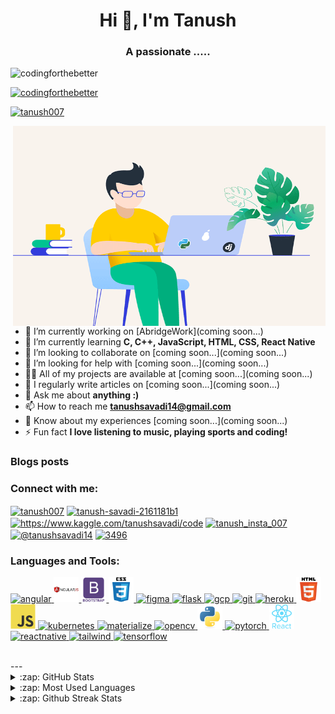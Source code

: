 <h1 align="center">Hi 👋, I'm Tanush</h1>
<h3 align="center">A passionate .....</h3>

<p align="left"> <img src="https://komarev.com/ghpvc/?username=codingforthebetter&label=Profile%20views&color=0e75b6&style=flat" alt="codingforthebetter" /> </p>

<p align="left"> <a href="https://github.com/ryo-ma/github-profile-trophy"><img src="https://github-profile-trophy.vercel.app/?username=codingforthebetter" alt="codingforthebetter" /></a> </p>

<p align="left"> <a href="https://twitter.com/tanush007" target="blank"><img src="https://img.shields.io/twitter/follow/tanush007?logo=twitter&style=for-the-badge" alt="tanush007" /></a> </p>

<img align="right" alt="GIF" src="https://github.com/CodingForTheBetter/CodingForTheBetter/blob/main/122.gif" width="500" height="320" />

- 🔭 I’m currently working on [AbridgeWork](coming soon...)
- 🌱 I’m currently learning **C, C++, JavaScript, HTML, CSS, React Native**
- 👯 I’m looking to collaborate on [coming soon...](coming soon...)
- 🤝 I’m looking for help with [coming soon...](coming soon...)
- 👨‍💻 All of my projects are available at [coming soon...](coming soon...)
- 📝 I regularly write articles on [coming soon...](coming soon...)
- 💬 Ask me about **anything :)**
- 📫 How to reach me **tanushsavadi14@gmail.com**
- 📄 Know about my experiences [coming soon...](coming soon...)
- ⚡ Fun fact **I love listening to music, playing sports and coding!**

### Blogs posts
<!-- BLOG-POST-LIST:START -->
<!-- BLOG-POST-LIST:END -->

<h3 align="left">Connect with me:</h3>
<p align="left">
<a href="https://twitter.com/tanush007" target="blank"><img align="center" src="https://raw.githubusercontent.com/rahuldkjain/github-profile-readme-generator/master/src/images/icons/Social/twitter.svg" alt="tanush007" height="30" width="40" /></a>
<a href="https://linkedin.com/in/tanush-savadi-2161181b1" target="blank"><img align="center" src="https://raw.githubusercontent.com/rahuldkjain/github-profile-readme-generator/master/src/images/icons/Social/linked-in-alt.svg" alt="tanush-savadi-2161181b1" height="30" width="40" /></a>
<a href="https://kaggle.com/https://www.kaggle.com/tanushsavadi/code" target="blank"><img align="center" src="https://raw.githubusercontent.com/rahuldkjain/github-profile-readme-generator/master/src/images/icons/Social/kaggle.svg" alt="https://www.kaggle.com/tanushsavadi/code" height="30" width="40" /></a>
<a href="https://instagram.com/tanush_insta_007" target="blank"><img align="center" src="https://raw.githubusercontent.com/rahuldkjain/github-profile-readme-generator/master/src/images/icons/Social/instagram.svg" alt="tanush_insta_007" height="30" width="40" /></a>
<a href="https://medium.com/@tanushsavadi14" target="blank"><img align="center" src="https://raw.githubusercontent.com/rahuldkjain/github-profile-readme-generator/master/src/images/icons/Social/medium.svg" alt="@tanushsavadi14" height="30" width="40" /></a>
<a href="https://discord.gg/3496" target="blank"><img align="center" src="https://raw.githubusercontent.com/rahuldkjain/github-profile-readme-generator/master/src/images/icons/Social/discord.svg" alt="3496" height="30" width="40" /></a>
</p>

<h3 align="left">Languages and Tools:</h3>
<p align="left"> <a href="https://angular.io" target="_blank"> <img src="https://angular.io/assets/images/logos/angular/angular.svg" alt="angular" width="40" height="40"/> </a> <a href="https://angular.io" target="_blank"> <img src="https://raw.githubusercontent.com/devicons/devicon/master/icons/angularjs/angularjs-original-wordmark.svg" alt="angularjs" width="40" height="40"/> </a> <a href="https://getbootstrap.com" target="_blank"> <img src="https://raw.githubusercontent.com/devicons/devicon/master/icons/bootstrap/bootstrap-plain-wordmark.svg" alt="bootstrap" width="40" height="40"/> </a> <a href="https://www.w3schools.com/css/" target="_blank"> <img src="https://raw.githubusercontent.com/devicons/devicon/master/icons/css3/css3-original-wordmark.svg" alt="css3" width="40" height="40"/> </a> <a href="https://www.figma.com/" target="_blank"> <img src="https://www.vectorlogo.zone/logos/figma/figma-icon.svg" alt="figma" width="40" height="40"/> </a> <a href="https://flask.palletsprojects.com/" target="_blank"> <img src="https://www.vectorlogo.zone/logos/pocoo_flask/pocoo_flask-icon.svg" alt="flask" width="40" height="40"/> </a> <a href="https://cloud.google.com" target="_blank"> <img src="https://www.vectorlogo.zone/logos/google_cloud/google_cloud-icon.svg" alt="gcp" width="40" height="40"/> </a> <a href="https://git-scm.com/" target="_blank"> <img src="https://www.vectorlogo.zone/logos/git-scm/git-scm-icon.svg" alt="git" width="40" height="40"/> </a> <a href="https://heroku.com" target="_blank"> <img src="https://www.vectorlogo.zone/logos/heroku/heroku-icon.svg" alt="heroku" width="40" height="40"/> </a> <a href="https://www.w3.org/html/" target="_blank"> <img src="https://raw.githubusercontent.com/devicons/devicon/master/icons/html5/html5-original-wordmark.svg" alt="html5" width="40" height="40"/> </a> <a href="https://developer.mozilla.org/en-US/docs/Web/JavaScript" target="_blank"> <img src="https://raw.githubusercontent.com/devicons/devicon/master/icons/javascript/javascript-original.svg" alt="javascript" width="40" height="40"/> </a> <a href="https://kubernetes.io" target="_blank"> <img src="https://www.vectorlogo.zone/logos/kubernetes/kubernetes-icon.svg" alt="kubernetes" width="40" height="40"/> </a> <a href="https://materializecss.com/" target="_blank"> <img src="https://raw.githubusercontent.com/prplx/svg-logos/5585531d45d294869c4eaab4d7cf2e9c167710a9/svg/materialize.svg" alt="materialize" width="40" height="40"/> </a> <a href="https://opencv.org/" target="_blank"> <img src="https://www.vectorlogo.zone/logos/opencv/opencv-icon.svg" alt="opencv" width="40" height="40"/> </a> <a href="https://www.python.org" target="_blank"> <img src="https://raw.githubusercontent.com/devicons/devicon/master/icons/python/python-original.svg" alt="python" width="40" height="40"/> </a> <a href="https://pytorch.org/" target="_blank"> <img src="https://www.vectorlogo.zone/logos/pytorch/pytorch-icon.svg" alt="pytorch" width="40" height="40"/> </a> <a href="https://reactjs.org/" target="_blank"> <img src="https://raw.githubusercontent.com/devicons/devicon/master/icons/react/react-original-wordmark.svg" alt="react" width="40" height="40"/> </a> <a href="https://reactnative.dev/" target="_blank"> <img src="https://reactnative.dev/img/header_logo.svg" alt="reactnative" width="40" height="40"/> </a> <a href="https://tailwindcss.com/" target="_blank"> <img src="https://www.vectorlogo.zone/logos/tailwindcss/tailwindcss-icon.svg" alt="tailwind" width="40" height="40"/> </a> <a href="https://www.tensorflow.org" target="_blank"> <img src="https://www.vectorlogo.zone/logos/tensorflow/tensorflow-icon.svg" alt="tensorflow" width="40" height="40"/> </a> </p>

<br />
---

<details>
  <summary>:zap: GitHub Stats</summary>

  <img align="left" alt="My GitHub Stats" src="https://github-readme-stats.vercel.app/api?username=codingforthebetter&show_icons=true&hide_border=true" />

</details>

<details>
  <summary>:zap: Most Used Languages</summary>
  
  <p><img align="right" src="https://github-readme-stats.vercel.app/api/top-langs?username=codingforthebetter&show_icons=true&locale=en&layout=compact" alt="codingforthebetter" /></p>
</details>

<details>
  <summary>:zap: Github Streak Stats</summary>
  <p><img align="left" src="https://github-readme-streak-stats.herokuapp.com/?user=codingforthebetter&" alt="codingforthebetter" /></p>
</details>
